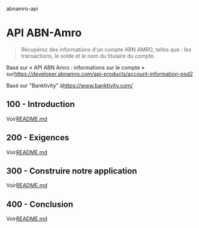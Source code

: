 abnamro-api

# API ABN-Amro

> Récupérez des informations d'un compte ABN AMRO, telles que : les transactions, le solde et le nom du titulaire du compte.

Basé sur « API ABN Amro : informations sur le compte » sur<https://developer.abnamro.com/api-products/account-information-psd2>

Basé sur "Banktivity" à<https://www.banktivity.com/>

## 100 - Introduction

Voir[README.md](./100/README.md)

## 200 - Exigences

Voir[README.md](./200/README.md)

## 300 - Construire notre application

Voir[README.md](./300/README.md)

## 400 - Conclusion

Voir[README.md](./400/README.md)
